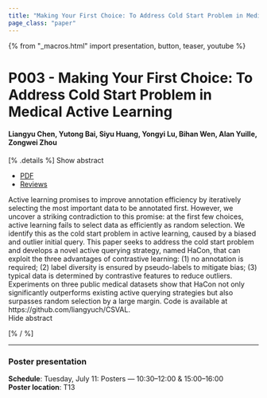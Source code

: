 ```yaml
---
title: "Making Your First Choice: To Address Cold Start Problem in Medical Active Learning"
page_class: "paper"
---
```


{% from "_macros.html" import presentation, button, teaser, youtube %}

# P003 - Making Your First Choice: To Address Cold Start Problem in Medical Active Learning

#### Liangyu Chen, Yutong Bai, Siyu Huang, Yongyi Lu, Bihan Wen, Alan Yuille, Zongwei Zhou


[% .details %]
<a class="toggle_visibility" data-selector=".abstract" data-level="3">Show abstract</a>
- <a href="https://openreview.net/pdf?id=5iSBMWm3ln">PDF</a>
- <a href="https://openreview.net/forum?id=5iSBMWm3ln">Reviews</a>

<p>
    <span class="abstract">
        Active learning promises to improve annotation efficiency by iteratively selecting the most important data to be annotated first. However, we uncover a striking contradiction to this promise: at the first few choices, active learning fails to select data as efficiently as random selection. We identify this as the cold start problem in active learning, caused by a biased and outlier initial query. This paper seeks to address the cold start problem and develops a novel active querying strategy, named HaCon, that can exploit the three advantages of contrastive learning: (1) no annotation is required; (2) label diversity is ensured by pseudo-labels to mitigate bias; (3) typical data is determined by contrastive features to reduce outliers. Experiments on three public medical datasets show that HaCon not only significantly outperforms existing active querying strategies but also surpasses random selection by a large margin. Code is available at https://github.com/liangyuch/CSVAL.
        <br>
        <span class="actions"><a class="toggle_visibility" data-level="2">Hide abstract</a></span>
    </span>
</p>
[% / %]

---


### Poster presentation

**Schedule**: Tuesday, July 11: Posters — 10:30–12:00 & 15:00–16:00<br>
**Poster location**: T13

